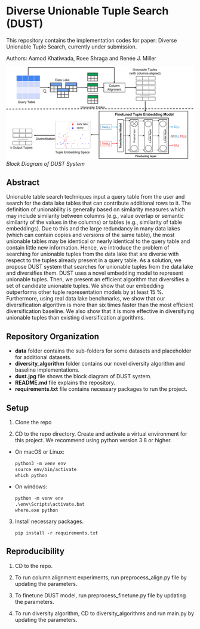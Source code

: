 # Diverse Unionable Tuple Search (DUST)

This repository contains the implementation codes for paper: Diverse Unionable Tuple Search, currently under submission. 

Authors: Aamod Khatiwada, Roee Shraga and Renée J. Miller

![dust blockdiagram](dust.jpg)*Block Diagram of DUST System*

## Abstract

Unionable table search techniques input a query table from the user and search for the data lake tables that can contribute additional rows to it. The definition of unionability is generally based on similarity measures which may include similarity between columns (e.g., value overlap or semantic similarity of the values in the columns) or tables (e.g., similarity of table embeddings). Due to this and the large redundancy in many data lakes (which can contain copies and versions of the same table), the most unionable tables may be identical or nearly identical to the query table and contain little new information. Hence, we introduce the problem of searching for unionable tuples from the data lake that are diverse with respect to the tuples already present in a query table. As a solution, we propose DUST system that searches for unionable tuples from the data lake and diversifies them. DUST uses a novel embedding model to represent unionable tuples. Then, we present an efficient algorithm that diversifies a set of candidate unionable tuples. We show that our embedding outperforms other tuple representation models by at least 15 %. Furthermore, using real data lake benchmarks, we show that our diversification algorithm is more than six times faster than the most efficient diversification baseline. We also show that it is more effective in diversifying unionable tuples than existing diversification algorithms.

## Repository Organization

- **data** folder contains the sub-folders for some datasets and placeholder for additional datasets.
- **diversity_algorithm** folder contains our novel diversity algorithm and baseline implementations.
- **dust.jpg** file shows the block diagram of DUST system.
- **README.md** file explains the repository.
- **requirements.txt** file contains necessary packages to run the project.

## Setup

1. Clone the repo

2. CD to the repo directory. Create and activate a virtual environment for this project. We recommend using python version 3.8 or higher.  
  * On macOS or Linux:
      ```
      python3 -m venv env
      source env/bin/activate
      which python
      ```
  * On windows:
      ```
      python -m venv env
      .\env\Scripts\activate.bat
      where.exe python
      ```

3. Install necessary packages. 
   ```
   pip install -r requirements.txt
   ```

## Reproducibility

1. CD to the repo.

2. To run column alignment experiments, run preprocess_align.py file by updating the parameters.

2. To finetune DUST model, run preprocess_finetune.py file by updating the parameters.

3. To run diversity algorithm, CD to diversity_algorithms and run main.py by updating the parameters.